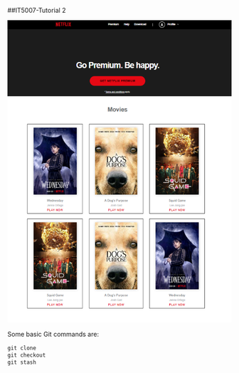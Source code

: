 ##IT5007-Tutorial 2


![Screenshot of the homepage](assets/home-page-screenshot.png)


Some basic Git commands are:
```
git clone
git checkout
git stash
```

